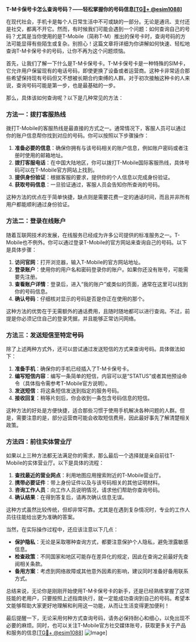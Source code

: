 **T-M卡保号卡怎么查询号码？——轻松掌握你的号码信息[[TG💪+ @esim1088](https://t.me/s/esim1088)]**

在现代社会，手机卡是每个人日常生活中不可或缺的一部分。无论是通讯、支付还是社交，都离不开它。然而，有时候我们可能会遇到一个问题：如何查询自己的号码？尤其是当你使用的是T-Mobile（简称T-M）推出的保号卡时，查询号码的方法可能显得有些陌生或复杂。别担心！这篇文章将详细为你讲解如何快速、轻松地查询T-M卡保号卡的号码，让你不再为这个问题烦恼。

首先，让我们了解一下什么是T-M卡保号卡。T-M卡保号卡是一种特殊的SIM卡，它允许用户保留现有的电话号码，即使更换了设备或者运营商。这种卡非常适合那些希望保持现有号码但又不想被长期合约束缚的人群。对于初次接触这种卡的人来说，查询号码可能是第一步，也是最基础的一步。

那么，具体该如何查询呢？以下是几种常见的方法：

### 方法一：拨打客服热线

拨打T-Mobile的客服热线是最直接的方式之一。通常情况下，客服人员可以通过你的账户信息帮你找到对应的号码。你可以按照以下步骤操作：

1. **准备必要的信息**：确保你拥有与该号码相关的账户信息，例如账户密码或者注册时使用的邮箱地址。
2. **拨打客服电话**：在中国大陆地区，你可以拨打T-Mobile国际客服热线，具体号码可以在T-Mobile官方网站上找到。
3. **提供身份验证**：根据客服的要求，提供你的个人信息以完成身份验证。
4. **获取号码信息**：一旦验证通过，客服人员会告知你所查询的号码。

这种方法的优点在于简单快捷，缺点则是需要花费一定的通话时间，而且并非所有用户都能顺利通过身份验证。

### 方法二：登录在线账户

随着互联网技术的发展，在线服务已经成为许多公司提供的标准服务之一。T-Mobile也不例外。你可以通过登录T-Mobile的官方网站来查询自己的号码。以下是具体步骤：

1. **访问官网**：打开浏览器，输入T-Mobile的官方网站地址。
2. **登录账户**：使用你的用户名和密码登录你的账户。如果你还没有账号，可能需要先注册。
3. **查看账户详情**：登录后，进入“我的账户”或类似的页面，通常在这里可以找到你的号码信息。
4. **确认号码**：仔细核对显示的号码是否是你正在使用的那个。

这种方法的优势在于无需额外的通话费用，且随时随地都可以进行查询。不过，前提是你必须记住自己的登录凭据，并且能够正常访问网络。

### 方法三：发送短信至特定号码

除了上述两种方式外，还可以尝试通过发送短信的方式来查询号码。具体做法如下：

1. **准备手机**：确保你的手机已经插入了T-M卡保号卡。
2. **编写短信内容**：编写一条简单的短信，内容可以是“STATUS”或者其他预设命令（具体指令需参考T-Mobile官方说明）。
3. **发送短信**：将这条短信发送到指定的服务号码。
4. **接收回复**：稍等片刻后，你会收到一条包含号码信息的短信。

这种方法的好处是方便快捷，适合那些习惯于使用手机解决各种问题的人群。但是，需要注意的是，部分运营商可能会收取短信费用，因此最好事先了解清楚相关政策。

### 方法四：前往实体营业厅

如果以上三种方法都无法满足你的需求，那么最后一个选择就是亲自前往T-Mobile的实体营业厅。以下是具体的流程：

1. **查找最近的营业网点**：利用地图应用搜索附近的T-Mobile营业厅。
2. **携带必要证件**：带上身份证件以及与该号码相关的其他证明材料。
3. **咨询工作人员**：向工作人员说明情况，请求他们帮助你查询号码。
4. **确认结果**：在得到答复后，请再次确认信息无误。

这种方式虽然比较传统，但却非常可靠。尤其是在遇到复杂情况时，专业的工作人员往往能给出更为准确的答案。

当然，在实际操作过程中，还应该注意以下几点：

- **保护隐私**：无论是采取哪种查询方式，都要注意保护个人隐私，避免泄露敏感信息。
- **检查政策**：不同国家和地区可能存在差异化的规定，因此在查询之前最好先查阅相关条款。
- **备用方案**：考虑到网络故障或其他意外因素的影响，建议同时准备好备用联系方式。

总结来说，无论你是刚刚开始使用T-M卡保号卡的新手，还是已经熟练掌握了这项技能的老用户，只要按照上述指南执行，就一定能成功查询到自己的号码。希望本文能够帮助大家更好地理解和利用这一功能，从而让生活变得更加便利！

最后提醒一下，无论采用何种方式查询号码，请务必保持耐心和细心，以免出现不必要的麻烦。同时，也可以关注T-Mobile官方社交媒体账号，获取更多关于产品和服务的信息[[TG💪+ @esim1088](https://t.me/s/esim1088)] ![Image](https://i.postimg.cc/4NQfJmqS/Snipaste-2025-05-13-00-14-12.png)]